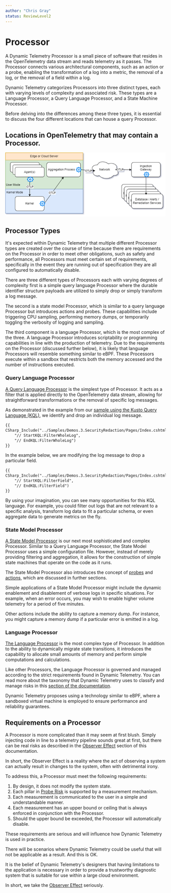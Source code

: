 ```yaml
---
author: "Chris Gray"
status: ReviewLevel2
---
```


# Processor

A Dynamic Telemetry Processor is a small piece of software that resides
in the OpenTelemetry data stream and reads telemetry as it passes. The
Processor connects various architectural components, such as an action
or a probe, enabling the transformation of a log into a metric, the
removal of a log, or the removal of a field within a log.

Dynamic Telemetry categorizes Processors into three distinct types, each
with varying levels of complexity and associated risk. These types are a
Language Processor, a Query Language Processor, and a State Machine
Processor.

Before delving into the differences among these three types, it is
essential to discuss the four different locations that can house a query
Processor.

## Locations in OpenTelemetry that may contain a Processor.

![](../orig_media/Architecture.Boxes.Yes.DynamicTelemetry.drawio.png)


## Processor Types

It\'s expected within Dynamic Telemetry that multiple different
Processor types are created over the course of time because there are
requirements on the Processor in order to meet other obligations, such
as safety and performance, all Processors must meet certain set of
requirements, specifically in the event they are running out of
specification they are all configured to automatically disable.

There are three different types of Processors each with varying degrees
of complexity first is a simple query language Processor where the
durable identifier structure payloads are utilized to simply drop or
simply transform a log message.


The second is a state model Processor, which is similar to a query
language Processor but introduces actions and probes. These capabilities
include triggering CPU sampling, performing memory dumps, or temporarily
toggling the verbosity of logging and sampling.

The third component is a language Processor, which is the most complex
of the three. A language Processor introduces scriptability or
programming capabilities in line with the production of telemetry. Due
to the requirements on the Processor (discussed further below), it is
likely that language Processors will resemble something similar to eBPF.
These Processors execute within a sandbox that restricts both the memory
accessed and the number of instructions executed.

### Query Language Processor

[A Query Language Processor](./Architecture.Components.Processor.QueryLanguage.document.md) is the simplest type of Processor. It acts as a filter that is applied directly to the OpenTelemetry data stream, allowing for straightforward transformations or the removal of specific log messages.

As demonstrated in the example from our [sample using the Kusto Query Language (KQL)](./Demos.HighLevel.Overview.md), we identify and drop an individual log message.

``` cdocs_include
{{ CSharp_Include("../Samples/Demos.3.SecurityRedaction/Pages/Index.cshtml.cs",
    "// StartKQL:FilterWholeLog",
    "// EndKQL:FilterWholeLog")
}}
```

In the example below, we are modifying the log message to drop a particular field.

``` cdocs_include
{{ CSharp_Include("../Samples/Demos.3.SecurityRedaction/Pages/Index.cshtml.cs",
    "// StartKQL:FilterField",
    "// EndKQL:FilterField")
}}
```

By using your imagination, you can see many opportunities for this KQL language. For example, you could filter out logs that are not relevant to a specific analysis, transform log data to fit a particular schema, or even aggregate data to generate metrics on the fly.


### State Model Processor

[A State Model Processor](./Architecture.Components.Processor.StateMachine.document.md) is our next most sophisticated and complex Processor. Similar to a Query Language Processor, the State Model Processor uses a simple configuration file. However, instead of merely providing filtering and aggregation, it allows for the construction of simple state machines that operate on the code as it runs.

The State Model Processor also introduces the concept of [probes](./Architecture.Probes.Overview.document.md) and [actions](./PositionPaper.Actions.document.md), which are discussed in further sections.

Simple applications of a State Model Processor might include the dynamic enablement and disablement of verbose logs in specific situations. For example, when an error occurs, you may wish to enable higher volume telemetry for a period of five minutes.

Other actions include the ability to capture a memory dump. For instance, you might capture a memory dump if a particular error is emitted in a log.


### Language Processor

[The Language Processor](./Architecture.Components.Processor.Language.document.md) is the most complex type of Processor. In addition to the ability to dynamically migrate state transitions, it introduces the capability to allocate small amounts of memory and perform simple computations and calculations.

Like other Processors, the Language Processor is governed and managed according to the strict requirements found in Dynamic Telemetry. You can read more about the taxonomy that Dynamic Telemetry uses to classify and manage risks in this [section of the documentation](./PositionPaper.ProbeRiskLevels.document.md).

Dynamic Telemetry proposes using a technology similar to eBPF, where a sandboxed virtual machine is employed to ensure performance and reliability guarantees.

## Requirements on a Processor

A Processor is more complicated than it may seem at first blush. Simply injecting code in line to a telemetry pipeline sounds great at first, but there can be real risks as described in the [Observer Effect](./PositionPaper.ObserverEffect.document.md) section of this documentation.

In short, the Observer Effect is a reality where the act of observing a system can actually result in changes to the system, often with detrimental irony.

To address this, a Processor must meet the following requirements:

1. By design, it does not modify the system state.
2. Each pillar in [Probe Risk](./Architecture.Probes.Overview.document.md) is supported by a measurement mechanism.
3. Each measurement is communicated to the user in a simple and understandable manner.
4. Each measurement has an upper bound or ceiling that is always enforced in conjunction with the Processor.
5. Should the upper bound be exceeded, the Processor will automatically disable.

These requirements are serious and will influence how Dynamic Telemetry is used in practice.

There will be scenarios where Dynamic Telemetry could be useful that will not be applicable as a result. And this is OK.

It is the belief of Dynamic Telemetry's designers that having limitations to the application is necessary in order to provide a trustworthy diagnostic system that is suitable for use within a large cloud environment.

In short, we take the [Observer Effect](./PositionPaper.ObserverEffect.document.md) seriously.
